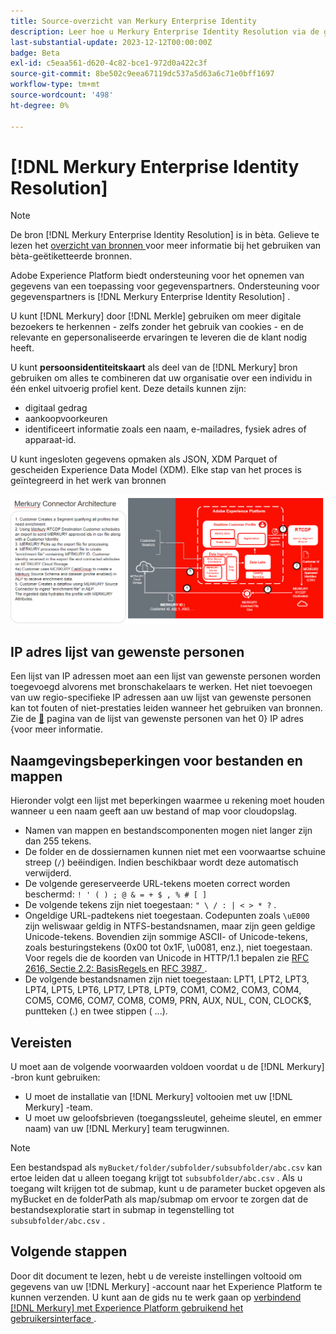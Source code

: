 ```yaml
---
title: Source-overzicht van Merkury Enterprise Identity
description: Leer hoe u Merkury Enterprise Identity Resolution via de gebruikersinterface kunt verbinden met Adobe Experience Platform.
last-substantial-update: 2023-12-12T00:00:00Z
badge: Beta
exl-id: c5eaa561-d620-4c82-bce1-972d0a422c3f
source-git-commit: 8be502c9eea67119dc537a5d63a6c71e0bff1697
workflow-type: tm+mt
source-wordcount: '498'
ht-degree: 0%

---
```


# [!DNL Merkury Enterprise Identity Resolution]

>[!NOTE]
>
>De bron [!DNL Merkury Enterprise Identity Resolution] is in bèta. Gelieve te lezen het [ overzicht van bronnen ](../../home.md#terms-and-conditions) voor meer informatie bij het gebruiken van bèta-geëtiketteerde bronnen.

Adobe Experience Platform biedt ondersteuning voor het opnemen van gegevens van een toepassing voor gegevenspartners. Ondersteuning voor gegevenspartners is [!DNL Merkury Enterprise Identity Resolution] .

U kunt [!DNL Merkury] door [!DNL Merkle] gebruiken om meer digitale bezoekers te herkennen - zelfs zonder het gebruik van cookies - en de relevante en gepersonaliseerde ervaringen te leveren die de klant nodig heeft.

U kunt **persoonsidentiteitskaart** als deel van de [!DNL Merkury] bron gebruiken om alles te combineren dat uw organisatie over een individu in één enkel uitvoerig profiel kent. Deze details kunnen zijn:

- digitaal gedrag
- aankoopvoorkeuren
- identificeert informatie zoals een naam, e-mailadres, fysiek adres of apparaat-id.

U kunt ingesloten gegevens opmaken als JSON, XDM Parquet of gescheiden Experience Data Model (XDM). Elke stap van het proces is geïntegreerd in het werk van bronnen

![ een illustratie van het werkschema van de gegevensverwerking voor de bron van de Merkury.](../../images/tutorials/create/merkury-enterprise-identity-resolution-assets/architecture.png)

## IP adres lijst van gewenste personen

Een lijst van IP adressen moet aan een lijst van gewenste personen worden toegevoegd alvorens met bronschakelaars te werken. Het niet toevoegen van uw regio-specifieke IP adressen aan uw lijst van gewenste personen kan tot fouten of niet-prestaties leiden wanneer het gebruiken van bronnen. Zie de [&#128279;](../../ip-address-allow-list.md) pagina van de lijst van gewenste personen van het 0&rbrace; IP adres &lbrace;voor meer informatie.

## Naamgevingsbeperkingen voor bestanden en mappen

Hieronder volgt een lijst met beperkingen waarmee u rekening moet houden wanneer u een naam geeft aan uw bestand of map voor cloudopslag.

- Namen van mappen en bestandscomponenten mogen niet langer zijn dan 255 tekens.
- De folder en de dossiernamen kunnen niet met een voorwaartse schuine streep (`/`) beëindigen. Indien beschikbaar wordt deze automatisch verwijderd.
- De volgende gereserveerde URL-tekens moeten correct worden beschermd: `! ' ( ) ; @ & = + $ , % # [ ]`
- De volgende tekens zijn niet toegestaan: `" \ / : | < > * ?` .
- Ongeldige URL-padtekens niet toegestaan. Codepunten zoals `\uE000` zijn weliswaar geldig in NTFS-bestandsnamen, maar zijn geen geldige Unicode-tekens. Bovendien zijn sommige ASCII- of Unicode-tekens, zoals besturingstekens (0x00 tot 0x1F, \u0081, enz.), niet toegestaan. Voor regels die de koorden van Unicode in HTTP/1.1 bepalen zie [ RFC 2616, Sectie 2.2: BasisRegels ](https://www.ietf.org/rfc/rfc2616.txt) en [ RFC 3987 ](https://www.ietf.org/rfc/rfc3987.txt).
- De volgende bestandsnamen zijn niet toegestaan: LPT1, LPT2, LPT3, LPT4, LPT5, LPT6, LPT7, LPT8, LPT9, COM1, COM2, COM3, COM4, COM5, COM6, COM7, COM8, COM9, PRN, AUX, NUL, CON, CLOCK$, puntteken (.) en twee stippen ( ...).

## Vereisten

U moet aan de volgende voorwaarden voldoen voordat u de [!DNL Merkury] -bron kunt gebruiken:

- U moet de installatie van [!DNL Merkury] voltooien met uw [!DNL Merkury] -team.
- U moet uw geloofsbrieven (toegangssleutel, geheime sleutel, en emmer naam) van uw [!DNL Merkury] team terugwinnen. 

>[!NOTE]
>
>Een bestandspad als `myBucket/folder/subfolder/subsubfolder/abc.csv` kan ertoe leiden dat u alleen toegang krijgt tot `subsubfolder/abc.csv` . Als u toegang wilt krijgen tot de submap, kunt u de parameter bucket opgeven als myBucket en de folderPath als map/submap om ervoor te zorgen dat de bestandsexploratie start in submap in tegenstelling tot `subsubfolder/abc.csv` .

## Volgende stappen

Door dit document te lezen, hebt u de vereiste instellingen voltooid om gegevens van uw [!DNL Merkury] -account naar het Experience Platform te kunnen verzenden. U kunt aan de gids nu te werk gaan op [ verbindend  [!DNL Merkury]  met Experience Platform gebruikend het gebruikersinterface ](../../tutorials/ui/create/data-partners/merkury.md).
